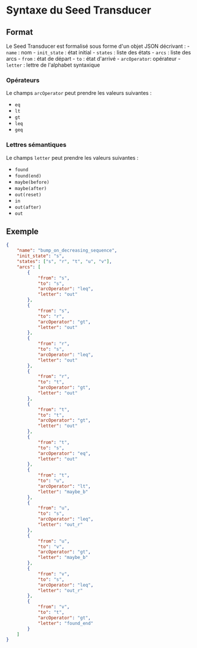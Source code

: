 # Syntaxe du Seed Transducer

## Format
Le Seed Transducer est formalisé sous forme d'un objet JSON décrivant : 
    - `name` : nom
    - `init_state` : état initial
    - `states` : liste des états
    - `arcs` : liste des arcs
        - `from` : état de départ
        - `to` : état d'arrivé
        - `arcOperator`: opérateur 
        - `letter` : lettre de l'alphabet syntaxique

### Opérateurs
Le champs `arcOperator` peut prendre les valeurs suivantes :
- `eq`
- `lt`
- `gt`
- `leq`
- `geq`

### Lettres sémantiques
Le champs `letter` peut prendre les valeurs suivantes :
- `found`
- `found(end)`
- `maybe(before)`
- `maybe(after)`
- `out(reset)`
- `in`
- `out(after)`
- `out`


## Exemple 
```json
{
    "name": "bump_on_decreasing_sequence",
    "init_state": "s",
    "states": ["s", "r", "t", "u", "v"],
    "arcs": [
        {
            "from": "s", 
            "to": "s",
            "arcOperator": "leq",
            "letter": "out"
        },
        {
            "from": "s", 
            "to": "r",
            "arcOperator": "gt",
            "letter": "out"
        }, 
        {
            "from": "r", 
            "to": "s",
            "arcOperator": "leq",
            "letter": "out"
        },
        {
            "from": "r", 
            "to": "t",
            "arcOperator": "gt",
            "letter": "out"
        },
        {
            "from": "t", 
            "to": "t",
            "arcOperator": "gt",
            "letter": "out"
        },
        {
            "from": "t", 
            "to": "s",
            "arcOperator": "eq",
            "letter": "out"
        },
        {
            "from": "t", 
            "to": "u",
            "arcOperator": "lt",
            "letter": "maybe_b"
        },
        {
            "from": "u", 
            "to": "s",
            "arcOperator": "leq",
            "letter": "out_r"
        },
        {
            "from": "u", 
            "to": "v",
            "arcOperator": "gt",
            "letter": "maybe_b"
        },
        {
            "from": "v", 
            "to": "s",
            "arcOperator": "leq",
            "letter": "out_r"
        },
        {
            "from": "v", 
            "to": "t",
            "arcOperator": "gt",
            "letter": "found_end"
        }
    ]
}
```